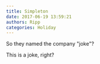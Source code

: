 ```yaml
---
title: Simpleton
date: 2017-06-19 13:59:21
authors: Ripp
categories: Holiday
---
```


 So they named the company "joke"?

This is a joke, right?